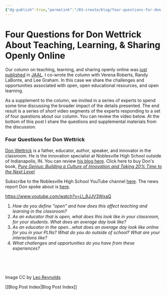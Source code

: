 ```yaml
---
{"dg-publish":true,"permalink":"/03-create/blog/four-questions-for-don-wettrick-about-teaching-learning-and-sharing-openly-online/","title":"Four Questions for Don Wettrick About Teaching, Learning, & Sharing Openly Online","tags":["jaal","oer","open-source"]}
---
```


# Four Questions for Don Wettrick About Teaching, Learning, & Sharing Openly Online

Our column on teaching, learning, and sharing openly online was [just published](http://onlinelibrary.wiley.com/doi/10.1002/jaal.365/abstract) in [JAAL](http://onlinelibrary.wiley.com/doi/10.1002/jaal.365/abstract). I co-wrote the column with Verena Roberts, Randy LaBonte, and Lee Graham. In this case we share the challenges and opportunities associated with open, open educational resources, and open learning.

As a supplement to the column, we invited in a series of experts to spend some time discussing the broader impact of the details presented. The end result is a series of _short_ video segments of the experts responding to a set of four questions about our column. You can review the video below. At the bottom of this post I share the questions and supplemental materials from the discussion.

### Four Questions for Don Wettrick

[Don Wettrick](https://twitter.com/donwettrick) is a father, educator, author, speaker, and innovator in the classroom. He is the innovation specialist at Noblesville High School outside of Indianapolis, IN. You can review [his blog here](http://theinnovationteacher.com/). Click here to buy Don's book, _[Pure Genius: Building a Culture of Innovation and Taking 20% Time to the Next Level](http://www.amazon.com/Pure-Genius-Building-Culture-Innovation/dp/0988217627/ref=sr_1_2?ie=UTF8&qid=1409680340&sr=8-2&keywords=Don+Wettrick)._

Subscribe to the Noblesville High School YouTube channel [here](https://www.youtube.com/channel/UCX9cTnoteMS0BX-qPbLTdtw). The news report Don spoke about is [here](http://wishtv.com/2014-11-13/noblesville-students-present-to-google-facebook/).

https://www.youtube.com/watch?v=L\_8JJV3WxaQ

1. _How do you define "open" and how does this affect teaching and learning in the classroom?_
2. _As an educator that is open, what does this look like in your classroom, for your students. What does an average day look like?_
3. _As an educator in the open...what does an average day look like online for you in your PLNs? What do you do outside of school? What are your interactions like?_
4. _What challenges and opportunities do you have from these experiences?_

 

 

Image CC by [Leo Reynolds](https://www.flickr.com/photos/lwr/13421955434/in/photolist-ms42JJ-9ksxQa-b769vZ-HMUG1-5q3kuz-7x9bYE-8k8pgk-58vQCQ-cBFFBS-mtSxtz-6mLhjb-625FMD-pi9pQ3-2FNUzm-8ChFDT-nh56ww-4mzmoq-qJ8iU-dYwzsm-tS1tw-fGyo6Q-dHUxPF-5GLFEo-5Y5kW-pzZZC-9ESmzs-93aPCq-wTgzo-7mp3wi-f1ptJi-2eVMS6-bAd4AH-gh9ghW-26nEG-hoMcw-ubFWa-bpxrqs-4ms8ZA-5DeuzB-7xN3UW-5uf2Ue-cJ4Gnh-7ssZNn-8JkcMH-57gbdz-8p2AtP-3pHNnz-5mp14-bwjggh-bhyT8B)

[[Blog Post Index\|Blog Post Index]]